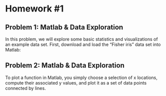 Homework #1
=========================

Problem 1: Matlab & Data Exploration
-------------------------

In this problem, we will explore some basic statistics and visualizations of an example data set. First, download and load the “Fisher iris” data set into Matlab:

Problem 2: Matlab & Data Exploration
-------------------------

To plot a function in Matlab, you simply choose a selection of x locations, compute their associated y values, and plot it as a set of data points connected by lines.
